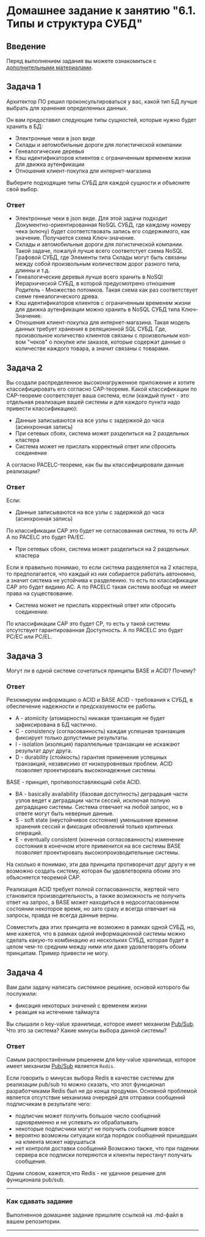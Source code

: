# Домашнее задание к занятию "6.1. Типы и структура СУБД"

## Введение

Перед выполнением задания вы можете ознакомиться с 
[дополнительными материалами](https://github.com/netology-code/virt-homeworks/tree/master/additional/README.md).

## Задача 1

Архитектор ПО решил проконсультироваться у вас, какой тип БД 
лучше выбрать для хранения определенных данных.

Он вам предоставил следующие типы сущностей, которые нужно будет хранить в БД:

- Электронные чеки в json виде
- Склады и автомобильные дороги для логистической компании
- Генеалогические деревья
- Кэш идентификаторов клиентов с ограниченным временем жизни для движка аутенфикации
- Отношения клиент-покупка для интернет-магазина

Выберите подходящие типы СУБД для каждой сущности и объясните свой выбор.

### Ответ
- Электронные чеки в json виде. Для этой задачи подходит Документно-ориентированная NoSQL СУБД, где каждому номеру чека (ключу) будет соответствовать запись его содержимого, как значение. Получается схема Ключ-значение. 
- Склады и автомобильные дороги для логистической компании. Такой задаче, пожалуй лучше всего соответстует схема NoSQL Графовой СУБД, где Элементы типа Склады могут быть связаны между собой произвольным количеством дорог разного типа, длинны и т.д. 
- Генеалогические деревья лучше всего хранить в NoSQl Иерархической СУБД, в которой предусмотрено отношение Родитель - Множество потомков. Такая схема как раз соответствует схеме генеалогического древа.
- Кэш идентификаторов клиентов с ограниченным временем жизни для движка аутенфикации можно хранить в NoSQL СУБД типа Ключ-Значение. 
- Отношения клиент-покупка для интернет-магазина. Такая модель данных требует хранения в реляционной SQL СУБД. Где, произвольное количество клиентов связаны с произвольным кол-вом  "чеков" о покупке или заказов, которые содержат данные о количестве каждого товара, а значит связаны с товарами.


## Задача 2

Вы создали распределенное высоконагруженное приложение и хотите классифицировать его согласно 
CAP-теореме. Какой классификации по CAP-теореме соответствует ваша система, если 
(каждый пункт - это отдельная реализация вашей системы и для каждого пункта надо привести классификацию):

- Данные записываются на все узлы с задержкой до часа (асинхронная запись)
- При сетевых сбоях, система может разделиться на 2 раздельных кластера
- Система может не прислать корректный ответ или сбросить соединение

А согласно PACELC-теореме, как бы вы классифицировали данные реализации?

### Ответ
Если:
- Данные записываются на все узлы с задержкой до часа (асинхронная запись)

По классификации CAP это будет не согласованная система, то есть AP.
А по PACELC это будет PA/EC.

- При сетевых сбоях, система может разделиться на 2 раздельных кластера

Если я правильно понимаю, то если система разделяется на 2 кластера, то предполагается, что каждый из них собирается работать автономно, а значит система не устойчива к разделению.
то есть по классификации CAP это будет видимо AC. 
А по PACELC такая система вообще не имеет права на существование. 

- Система может не прислать корректный ответ или сбросить соединение.

По классификации CAP это будет CP, то есть у такой системы отсутствует гарантированная Доступность. 
А по PACELC это будет PC/EC или PC/EL.


## Задача 3

Могут ли в одной системе сочетаться принципы BASE и ACID? Почему?

### Ответ
Резюмируем информацию о ACID и  BASE
ACID - требования к СУБД, в обеспечение надежности и предсказуемости ее работы.
- A - atomicity (атомарность) никакая транзакция не будет зафиксирована в БД частично.
- C - consistency (согласованность) каждая успешная транзакция фиксирует только допустимые результаты.
- I - isolation (изоляция) параллельные транзакции не искажают результат друг друга.
- D - durability (стойкость) гарантия применения успешных транзакций, независимо от низкоуровневых проблем.
ACID позволяет проектировать высоконадежные системы.

BASE - принцип, противопоставляющий себя ACID.
- BA - basically availability (базовая доступность) деградация части узлов ведет к деградации части сессий, исключая полную деградацию системы. Система отвечает на любой запрос, но в ответе могут быть неверные данные.
- S - soft state (неустойчивое состояние) уменьшение времени хранения сессий и фиксация обновлений только критичных операций. 
- E - eventually consistent (конечная согласованность) изменение состояния в конечном итоге применится на все системы
BASE позволяет проектировать высокопроизводительные системы.

На сколько я понимаю, эти два принципа противоречат друг другу и не возможно создать систему, которая бы удовлетворяла обоим это объясняется теоремой CAP.

Реализация ACID требует полной согласованности, жертвой чего становится производительность, а также возможность не получить ответ на запрос, а BASE может находиться в недосогласованном состоянии некоторое время, но зато сразу и всегда отвечает на запросы, правда не всегда данные верны.

Совместить два этих принципа не возможно в рамках одной СУБД, но, мне кажется, что в рамках одной информационной системы можно сделать какую-то комбинацию из нескольких СУБД, которая будет в целом чем-то средним между ними или даже удовлетворять обоим принципам. Пример привести не могу. 

## Задача 4

Вам дали задачу написать системное решение, основой которого бы послужили:

- фиксация некоторых значений с временем жизни
- реакция на истечение таймаута

Вы слышали о key-value хранилище, которое имеет механизм [Pub/Sub](https://habr.com/ru/post/278237/). 
Что это за система? Какие минусы выбора данной системы?

### Ответ
Самым распростанённым решением для key-value хранилища, которое имеет механизм [Pub/Sub](https://habr.com/ru/post/278237/) является `Redis`.

Если говорить о минусах выбора Redis в качестве системы для реализации pub/sub то можно сказать, что этот функционал разработчиками Redis был не до конца продуман. Основной проблемой является отсутствие механизма очередей для отправки сообщений подписчикам в результате чего:
- подписчик может получить большое число сообщений одновременно и не успевать их обрабатывать
- некоторые подписчики могут не получить сообщение вовсе
- вероятно возможны ситуации когда порядок сообщений пришедших на клиента может нарушаться
- нет контроля доставки сообщений
Возможно также, что при падении сервера все подписки потеряются и клиенты перестанут получать сообщения.

Одним словом, кажется,что Redis - не удачное решение для функционала pub/sub. 

---

### Как cдавать задание

Выполненное домашнее задание пришлите ссылкой на .md-файл в вашем репозитории.

---
